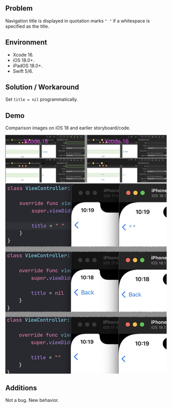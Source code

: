 ## Problem


Navigation title is displayed in quotation marks `" "` if a whitespace is specified as the title.


## Environment


- Xcode 16.
- iOS 18.0+.
- iPadOS 18.0+.
- Swift 5/6.


## Solution / Workaround


Set `title = nil` programmatically.


## Demo


Comparison images on iOS 18 and earlier storyboard/code.


![storyboard](https://raw.githubusercontent.com/VAndrJ/awesome-apple-bugs/master/Bugs/NavigationTitleQuotationMarksWhitespace/Resources/storyboard.jpeg)
![code](https://raw.githubusercontent.com/VAndrJ/awesome-apple-bugs/master/Bugs/NavigationTitleQuotationMarksWhitespace/Resources/code.jpeg)


## Additions


Not a bug. New behavior.

